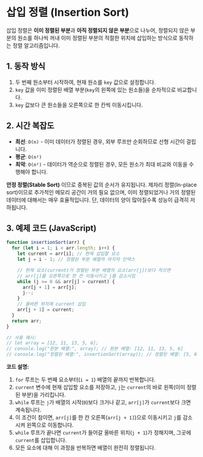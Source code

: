 # 삽입 정렬 (Insertion Sort)

삽입 정렬은 **이미 정렬된 부분**과 **아직 정렬되지 않은 부분**으로 나누어, 정렬되지 않은 부분의 원소를 하나씩 꺼내 이미 정렬된 부분의 적절한 위치에 삽입하는 방식으로 동작하는 정렬 알고리즘입니다.

## 1. 동작 방식

1. 두 번째 원소부터 시작하여, 현재 원소를 `key` 값으로 설정합니다.
2. `key` 값을 이미 정렬된 배열 부분(`key`의 왼쪽에 있는 원소들)을 순차적으로 비교합니다.
3. `key` 값보다 큰 원소들을 오른쪽으로 한 칸씩 이동시킵니다.

## 2. 시간 복잡도

- **최선**: `O(n)` - 이미 데이터가 정렬된 경우, 외부 루프만 순회하므로 선형 시간이 걸립니다.
- **평균**: `O(n²)`
- **최악**: `O(n²)` - 데이터가 역순으로 정렬된 경우, 모든 원소가 최대 비교와 이동을 수행해야 합니다.

**안정 정렬(Stable Sort)** 이므로 중복된 값의 순서가 유지됩니다. 제자리 정렬(In-place sort)이므로 추가적인 메모리 공간이 거의 필요 없으며, 이미 정렬되었거나 거의 정렬된 데이터에 대해서는 매우 효율적입니다. 단, 데이터의 양이 많아질수록 성능이 급격히 저하됩니다.

## 3. 예제 코드 (JavaScript)

```javascript
function insertionSort(arr) {
  for (let i = 1; i < arr.length; i++) {
    let current = arr[i]; // 현재 삽입할 요소
    let j = i - 1; // 정렬된 부분 배열의 마지막 인덱스

    // 현재 요소(current)가 정렬된 부분 배열의 요소(arr[j])보다 작으면
    // arr[j]를 오른쪽으로 한 칸 이동시키고 j를 감소시킴
    while (j >= 0 && arr[j] > current) {
      arr[j + 1] = arr[j];
      j--;
    }
    // 올바른 위치에 current 삽입
    arr[j + 1] = current;
  }
  return arr;
}

// 사용 예시:
// let array = [12, 11, 13, 5, 6];
// console.log("원본 배열:", array); // 원본 배열: [12, 11, 13, 5, 6]
// console.log("정렬된 배열:", insertionSort(array)); // 정렬된 배열: [5, 6, 11, 12, 13]
```

**코드 설명:**

1. `for` 루프는 두 번째 요소부터(`i = 1`) 배열의 끝까지 반복합니다.
2. `current` 변수에 현재 삽입할 요소를 저장하고, `j`는 `current`의 바로 왼쪽(이미 정렬된 부분)을 가리킵니다.
3. `while` 루프는 `j`가 배열의 시작(`0`)보다 크거나 같고, `arr[j]`가 `current`보다 크면 계속됩니다.
4. 이 조건이 참이면, `arr[j]`를 한 칸 오른쪽(`arr[j + 1]`)으로 이동시키고 `j`를 감소시켜 왼쪽으로 이동합니다.
5. `while` 루프가 끝나면 `current`가 들어갈 올바른 위치(`j + 1`)가 정해지며, 그곳에 `current`를 삽입합니다.
6. 모든 요소에 대해 이 과정을 반복하면 배열이 완전히 정렬됩니다.
